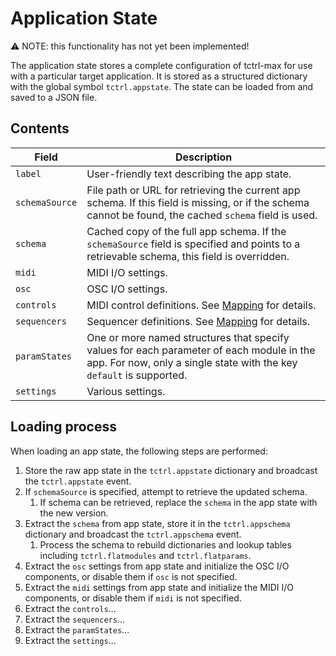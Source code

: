 # Application State

:warning: NOTE: this functionality has not yet been implemented!

The application state stores a complete configuration of tctrl-max for use with a particular target application.
It is stored as a structured dictionary with the global symbol `tctrl.appstate`. The state can be loaded from and saved
to a JSON file.

## Contents

| Field | Description |
| ----- | ----------- |
| `label` | User-friendly text describing the app state.
| `schemaSource` | File path or URL for retrieving the current app schema. If this field is missing, or if the schema cannot be found, the cached `schema` field is used.
| `schema` | Cached copy of the full app schema. If the `schemaSource` field is specified and points to a retrievable schema, this field is overridden.
| `midi` | MIDI I/O settings.
| `osc` | OSC I/O settings.
| `controls` | MIDI control definitions. See [Mapping](mapping.md) for details.
| `sequencers` | Sequencer definitions. See [Mapping](mapping.md) for details.
| `paramStates` | One or more named structures that specify values for each parameter of each module in the app. For now, only a single state with the key `default` is supported.
| `settings` | Various settings.

## Loading process
When loading an app state, the following steps are performed:
1. Store the raw app state in the `tctrl.appstate` dictionary and broadcast the `tctrl.appstate` event.
2. If `schemaSource` is specified, attempt to retrieve the updated schema.
    1. If schema can be retrieved, replace the `schema` in the app state with the new version.
2. Extract the `schema` from app state, store it in the `tctrl.appschema` dictionary and broadcast the `tctrl.appschema` event.
    1. Process the schema to rebuild dictionaries and lookup tables including `tctrl.flatmodules` and `tctrl.flatparams`.
3. Extract the `osc` settings from app state and initialize the OSC I/O components, or disable them if `osc` is not specified.
4. Extract the `midi` settings from app state and initialize the MIDI I/O components, or disable them if `midi` is not specified.
5. Extract the `controls`...
6. Extract the `sequencers`...
7. Extract the `paramStates`...
8. Extract the `settings`...
